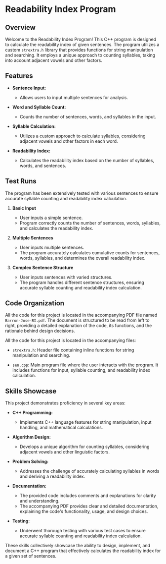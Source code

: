 # Readability Index Program

## Overview

Welcome to the Readability Index Program! This C++ program is designed to calculate the readability index of given sentences. The program utilizes a custom `strextra.h` library that provides functions for string manipulation and searching. It employs a unique approach to counting syllables, taking into account adjacent vowels and other factors.

## Features

- **Sentence Input:**
  - Allows users to input multiple sentences for analysis.

- **Word and Syllable Count:**
  - Counts the number of sentences, words, and syllables in the input.

- **Syllable Calculation:**
  - Utilizes a custom approach to calculate syllables, considering adjacent vowels and other factors in each word.

- **Readability Index:**
  - Calculates the readability index based on the number of syllables, words, and sentences.

## Test Runs

The program has been extensively tested with various sentences to ensure accurate syllable counting and readability index calculation.

1. **Basic Input**
   - User inputs a simple sentence.
   - Program correctly counts the number of sentences, words, syllables, and calculates the readability index.

2. **Multiple Sentences**
   - User inputs multiple sentences.
   - The program accurately calculates cumulative counts for sentences, words, syllables, and determines the overall readability index.

3. **Complex Sentence Structure**
   - User inputs sentences with varied structures.
   - The program handles different sentence structures, ensuring accurate syllable counting and readability index calculation.

## Code Organization

All the code for this project is located in the accompanying PDF file named `Barron-Jose-RI.pdf`. The document is structured to be read from left to right, providing a detailed explanation of the code, 
its functions, and the rationale behind design decisions.

All the code for this project is located in the accompanying files:

- `strextra.h`: Header file containing inline functions for string manipulation and searching.

- `sen.cpp`: Main program file where the user interacts with the program. It includes functions for input, syllable counting, and readability index calculation.

## Skills Showcase

This project demonstrates proficiency in several key areas:

- **C++ Programming:**
  - Implements C++ language features for string manipulation, input handling, and mathematical calculations.

- **Algorithm Design:**
  - Develops a unique algorithm for counting syllables, considering adjacent vowels and other linguistic factors.

- **Problem Solving:**
  - Addresses the challenge of accurately calculating syllables in words and deriving a readability index.

- **Documentation:**
  - The provided code includes comments and explanations for clarity and understanding.
  - The accompanying PDF provides clear and detailed documentation, explaining the code's functionality, usage, and design choices.

- **Testing:**
  - Underwent thorough testing with various test cases to ensure accurate syllable counting and readability index calculation.

These skills collectively showcase the ability to design, implement, and document a C++ program that effectively calculates the readability index for a given set of sentences.
